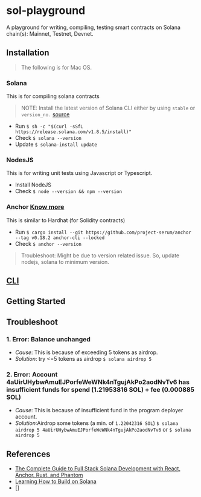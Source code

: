 # sol-playground
A playground for writing, compiling, testing smart contracts on Solana chain(s): Mainnet, Testnet, Devnet.

## Installation
> The following is for Mac OS.

### Solana
This is for compiling solana contracts

> NOTE: Install the latest version of Solana CLI either by using `stable` or `version_no.` [source](https://docs.solana.com/cli/install-solana-cli-tools)

* Run `$ sh -c "$(curl -sSfL https://release.solana.com/v1.8.5/install)"`
* Check `$ solana --version`
* Update `$ solana-install update`

### NodesJS
This is for writing unit tests using Javascript or Typescript.

* Install NodeJS
* Check `$ node --version && npm --version`

### Anchor [Know more](./anchor)
This is similar to Hardhat (for Solidity contracts)

* Run `$ cargo install --git https://github.com/project-serum/anchor --tag v0.18.2 anchor-cli --locked`
* Check `$ anchor --version`

> Troubleshoot: Might be due to version related issue. So, update nodejs, solana to minimum version.

## [CLI](./cli)

## Getting Started

## Troubleshoot
### 1. Error: Balance unchanged
* _Cause_: This is because of exceeding 5 tokens as airdrop.
* _Solution_: try <=5 tokens as airdrop `$ solana airdrop 5`

### 2. Error: Account 4aUirUHybwAmuEJPorfeWeWNk4nTgujAkPo2aodNvTv6 has insufficient funds for spend (1.21953816 SOL) + fee (0.000885 SOL)
* _Cause_: This is because of insufficient fund in the program deployer account.
* _Solution_:Airdrop some tokens (a min. of `1.22042316 SOL`) `$ solana airdrop 5 4aUirUHybwAmuEJPorfeWeWNk4nTgujAkPo2aodNvTv6` or `$ solana airdrop 5`

## References
* [The Complete Guide to Full Stack Solana Development with React, Anchor, Rust, and Phantom](https://dev.to/dabit3/the-complete-guide-to-full-stack-solana-development-with-react-anchor-rust-and-phantom-3291)
* [Learning How to Build on Solana](https://www.brianfriel.xyz/learning-how-to-build-on-solana/)
* []